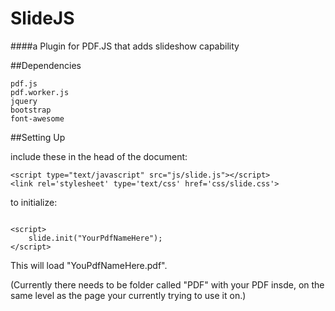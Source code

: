 # SlideJS
####a Plugin for PDF.JS that adds slideshow capability 

##Dependencies

```
pdf.js
pdf.worker.js
jquery
bootstrap
font-awesome
```

##Setting Up

include these in the head of the document:

```
<script type="text/javascript" src="js/slide.js"></script>
<link rel='stylesheet' type='text/css' href='css/slide.css'>

```

to initialize:

```

<script>
	slide.init("YourPdfNameHere");
</script>

```

This will load "YouPdfNameHere.pdf".

(Currently there needs to be folder called "PDF" with your PDF insde, on the same level as the page your currently trying to use it on.)
